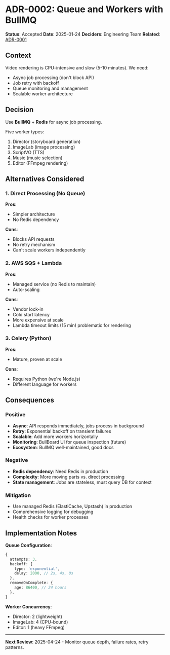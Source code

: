 # ADR-0002: Queue and Workers with BullMQ

**Status**: Accepted
**Date**: 2025-01-24
**Deciders**: Engineering Team
**Related**: [ADR-0001](./ADR-0001-monorepo-structure.md)

## Context

Video rendering is CPU-intensive and slow (5-10 minutes). We need:
- Async job processing (don't block API)
- Job retry with backoff
- Queue monitoring and management
- Scalable worker architecture

## Decision

Use **BullMQ** + **Redis** for async job processing.

Five worker types:
1. Director (storyboard generation)
2. ImageLab (image processing)
3. ScriptVO (TTS)
4. Music (music selection)
5. Editor (FFmpeg rendering)

## Alternatives Considered

### 1. Direct Processing (No Queue)

**Pros**:
- Simpler architecture
- No Redis dependency

**Cons**:
- Blocks API requests
- No retry mechanism
- Can't scale workers independently

### 2. AWS SQS + Lambda

**Pros**:
- Managed service (no Redis to maintain)
- Auto-scaling

**Cons**:
- Vendor lock-in
- Cold start latency
- More expensive at scale
- Lambda timeout limits (15 min) problematic for rendering

### 3. Celery (Python)

**Pros**:
- Mature, proven at scale

**Cons**:
- Requires Python (we're Node.js)
- Different language for workers

## Consequences

### Positive

- **Async**: API responds immediately, jobs process in background
- **Retry**: Exponential backoff on transient failures
- **Scalable**: Add more workers horizontally
- **Monitoring**: BullBoard UI for queue inspection (future)
- **Ecosystem**: BullMQ well-maintained, good docs

### Negative

- **Redis dependency**: Need Redis in production
- **Complexity**: More moving parts vs. direct processing
- **State management**: Jobs are stateless, must query DB for context

### Mitigation

- Use managed Redis (ElastiCache, Upstash) in production
- Comprehensive logging for debugging
- Health checks for worker processes

## Implementation Notes

**Queue Configuration**:
```typescript
{
  attempts: 3,
  backoff: {
    type: 'exponential',
    delay: 2000, // 2s, 4s, 8s
  },
  removeOnComplete: {
    age: 86400, // 24 hours
  },
}
```

**Worker Concurrency**:
- Director: 2 (lightweight)
- ImageLab: 4 (CPU-bound)
- Editor: 1 (heavy FFmpeg)

---

**Next Review**: 2025-04-24 - Monitor queue depth, failure rates, retry patterns.
